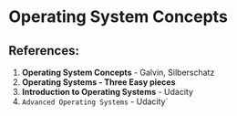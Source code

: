 # Operating System Concepts

## References:

1. **Operating System Concepts** - Galvin, Silberschatz
2. **Operating Systems - Three Easy pieces** 
3. **Introduction to Operating Systems** - Udacity
4. `Advanced Operating Systems` - Udacity`
